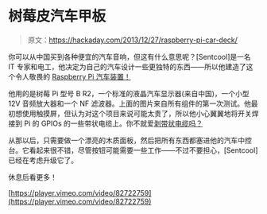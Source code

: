 # 树莓皮汽车甲板

> 原文：<https://hackaday.com/2013/12/27/raspberry-pi-car-deck/>

你可以从中国买到各种便宜的汽车音响，但这有什么意思呢？[Sentcool]是一名 IT 专家和电工，他决定为自己的汽车设计一些更独特的东西——所以他建造了这个令人敬畏的 [Raspberry Pi 汽车装置！](http://www.sentcool.tk/index.php?p=project9)

他用的是树莓 Pi 型号 B R2，一个标准的液晶汽车显示器(来自中国)，一个小型 12V 音频放大器和一个 NF 滤波器。上面的图片来自所有组件的第一次测试。他最初想使用触摸屏，但认为对这个项目来说可能太贵了，所以他小心翼翼地将开关焊接到 Pi 的 GPIOs 的一些带状电缆上。你不就爱[剥带状电缆吗？](http://hackaday.com/2013/11/26/laser-wire-stripping/)

从那以后，只需要做一个漂亮的木质面板，然后把所有东西都塞进他的汽车中控台。它看起来很不错，尽管按钮可能需要一些工作——不过不要担心，[Sentcool]已经在考虑升级它了。

休息后看更多！

[https://player.vimeo.com/video/82722759](https://player.vimeo.com/video/82722759)